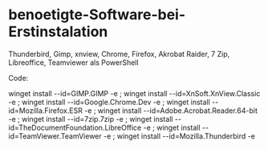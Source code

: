 # benoetigte-Software-bei-Erstinstalation
Thunderbird, Gimp, xnview, Chrome, Firefox, Akrobat Raider, 7 Zip, Libreoffice, Teamviewer als PowerShell

Code:

winget install --id=GIMP.GIMP -e  ; winget install --id=XnSoft.XnView.Classic -e  ; winget install --id=Google.Chrome.Dev -e  ; winget install --id=Mozilla.Firefox.ESR -e  ; winget install --id=Adobe.Acrobat.Reader.64-bit -e  ; winget install --id=7zip.7zip -e  ; winget install --id=TheDocumentFoundation.LibreOffice -e  ; winget install --id=TeamViewer.TeamViewer -e  ; winget install --id=Mozilla.Thunderbird -e 
